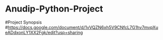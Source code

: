 # Anudip-Python-Project
#Project Synopsis
#https://docs.google.com/document/d/1vVQZN6xh5V9CNfcL7G1hv7mvpXueADdxonLY1XX2Fgk/edit?usp=sharing
